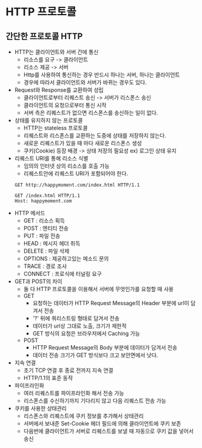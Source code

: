 # HTTP 프로토콜

## 간단한 프로토콜 HTTP
- HTTP는 클라이언트와 서버 간에 통신
    - 리소스를 요구 -> 클라이언트
    - 리소스 제공 -> 서버
    - Http를 사용하여 통신하는 경우 반드시 하나는 서버, 하나는 클라이언트
    - 경우에 따라서 클라이언트와 서버가 바뀌는 경우도 있다.
- Request와 Response를 교환하여 성립
    - 클라이언트로부터 리퀘스트 송신 -> 서버가 리스폰스 송신
    - 클라이언트의 요청으로부터 통신 시작
    - 서버 측은 리퀘스트가 없으면 리스폰스를 송신하는 일이 없다.
- 상태를 유지하지 않는 프로토콜
    - HTTP는 stateless 프로토콜
    - 리퀘스트와 리스폰스를 교환하는 도중에 상태를 저장하지 않는다.
    - 새로운 리퀘스트가 있을 때 마다 새로운 리스폰스 생성
    - 쿠키(Cookie) 등장 배경 -> 상태 저장의 필요성 ex) 로그인 상태 유지
- 리퀘스트 URI를 통해 리소스 식별
    - 임의의 인터넷 상의 리소스를 호출 가능
    - 리퀘스트안에 리퀘스트 URI가 포함되어야 한다.
    ```
    GET http://happymoment.com/index.html HTTP/1.1
    ```
    ```
    GET /index.html HTTP/1.1
    Host: happymoment.com
    ```
- HTTP 메서드
    - GET : 리소스 획득
    - POST : 엔티티 전송
    - PUT : 파일 전송
    - HEAD : 메시지 헤더 취득
    - DELETE : 파일 삭제
    - OPTIONS : 제공하고있는 메소드 문의
    - TRACE : 경로 조사
    - CONNECT : 프로식에 터널링 요구
- GET과 POST의 차이
    - 둘 다 HTTP 프로토콜을 이용해서 서버에 무엇인가를 요청할 때 사용
    - GET
        - 요청하는 데이터가 HTTP Request Message의 Header 부분에 url이 담겨서 전송
        - '?' 뒤에 쿼리스트링 형태로 담겨서 전송
        - 데이터가 url상 그대로 노출, 크기가 제한적
        - GET 방식의 요청은 브라우저에서 Caching 가능
    - POST
        - HTTP Request Message의 Body 부분에 데이터가 담겨서 전송
        - 데이터 전송 크기가 GET 방식보다 크고 보안면에서 낫다.
- 지속 연결
    - 초기 TCP 연결 후 종료 전까지 지속 연결
    - HTTP/1.1의 표준 동작
- 파이프라인화
    - 여러 리퀘스트를 파이프라인화 해서 전송 가능
    - 리스폰스를 수신하기까지 기다리지 않고 다음 리퀘스트 전송 가능
- 쿠키를 사용한 상태관리
    - 리스폰스와 리퀘스트에 쿠키 정보를 추가해서 상태관리
    - 서버에서 보내준 Set-Cookie 헤더 필드에 의해 클라이언트에 쿠키 보존
    - 다음번에 클라이언트가 서버로 리퀘스트를 보낼 때 자동으로 쿠키 값을 넣어서 송신
